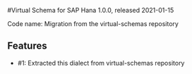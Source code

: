 #Virtual Schema for SAP Hana 1.0.0, released 2021-01-15

Code name: Migration from the virtual-schemas repository

## Features

* #1: Extracted this dialect from virtual-schemas repository
